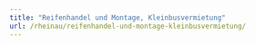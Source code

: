 ```yaml
---
title: "Reifenhandel und Montage, Kleinbusvermietung"
url: /rheinau/reifenhandel-und-montage-kleinbusvermietung/
---
```

